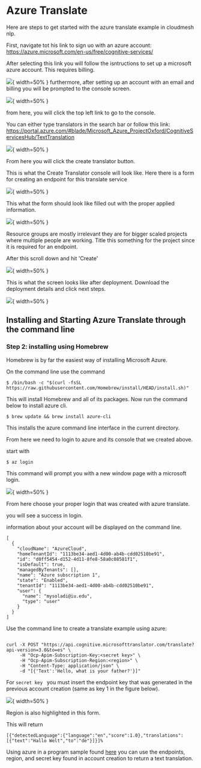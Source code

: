 # Azure Translate

Here are steps to get started with the azure translate example in cloudmesh nlp.

First, navigate tot his link to sign uo with an azure account:
<https://azure.microsoft.com/en-us/free/cognitive-services/>


After selecting this link you will follow the isntructions to set up a microsoft azure account. This requires billing.

![](images/z1.png){ width=50% }
 furthermore, after setting up an account with an email and billing you will be prompted to the console screen.

![](images/z2.png){ width=50% }

from here, you will click the top left link to go to the console.

You can either type translators in the search bar or follow this link:
https://portal.azure.com/#blade/Microsoft_Azure_ProjectOxford/CognitiveServicesHub/TextTranslation

![](images/z3.png){ width=50% }

From here you will click the create translator button.

This is what the Create Translator console will look like. 
Here there is a form for creating an endpoint for this translate service

![](images/z4.png){ width=50% }

This what the form should look like filled
out with the proper applied information. 

![](images/z5.png){ width=50% }

Resource groups are mostly irrelevant they are for bigger scaled projects
where multiple people are working. 
Title this something for the project since it is required for an endpoint.

After this scroll down and hit 'Create'

![](images/z6.png){ width=50% }

This is what the screen looks like after deployment.
Download the deployment details and click next steps.

![](images/z7.png){ width=50% }

## Installing and Starting Azure Translate through the command line

### Step 2: installing using Homebrew

Homebrew is by far the easiest way of installing Microsoft Azure. 

On the command line use the command

```
$ /bin/bash -c "$(curl -fsSL https://raw.githubusercontent.com/Homebrew/install/HEAD/install.sh)"
```
This will install Homebrew and all of its packages.
Now run the command below to install azure cli.

```commandline
$ brew update && brew install azure-cli
```

This installs the azure command line interface in the current directory.

From here we need to login to azure and its console that we created above.

start with 
```
$ az login
```

This command will prompt you with a new window page with a microsoft login.

![](images/z8.png){ width=50% }

From here choose your proper login that was created with azure translate.

you will see a success in login. 


information about your account will be displayed on the command line.

```commandline
[
  {
    "cloudName": "AzureCloud",
    "homeTenantId": "1113be34-aed1-4d00-ab4b-cdd02510be91",
    "id": "d0ff5454-d152-4d11-8fe8-58a0c08581f1",
    "isDefault": true,
    "managedByTenants": [],
    "name": "Azure subscription 1",
    "state": "Enabled",
    "tenantId": "1113be34-aed1-4d00-ab4b-cdd02510be91",
    "user": {
      "name": "mysoladi@iu.edu",
      "type": "user"
    }
  }
]
```

Use the command line to create a translate example using azure:

```commandline

curl -X POST "https://api.cognitive.microsofttranslator.com/translate?api-version=3.0&to=es" \
     -H "Ocp-Apim-Subscription-Key:<secret key>" \
     -H "Ocp-Apim-Subscription-Region:<region>" \
     -H "Content-Type: application/json" \
     -d "[{'Text':'Hello, what is your father?'}]"
```

For ``secret key `` you must insert the endpoint key that was 
generated in the previous account creation
(same as key 1 in the figure below).

![](images/z9.png){ width=50% }

Region is also highlighted in this form.

This will return 
```commandline
[{"detectedLanguage":{"language":"en","score":1.0},"translations":[{"text":"Hallo Welt","to":"de"}]}]%  
```

Using azure in a program sample found 
[here](/Users/mysol/cm/cloudmesh-nlp/cloudmesh/nlp/provider/azure/translatesample2.py)
you can use the endpoints, region, and secret key found in account
creation to return a text translation.




